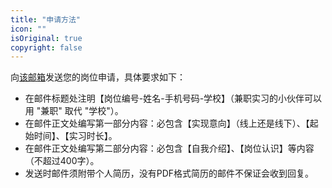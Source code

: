 ```yaml
---
title: "申请方法"
icon: ""
isOriginal: true
copyright: false
---
```


向[该邮箱](mailto:opensource-talents@bosc.ac.cn)发送您的岗位申请，具体要求如下：

- 在邮件标题处注明【岗位编号-姓名-手机号码-学校】（兼职实习的小伙伴可以用 "兼职" 取代 "学校"）。
- 在邮件正文处编写第一部分内容：必包含【实现意向】（线上还是线下）、【起始时间】、【实习时长】。
- 在邮件正文处编写第二部分内容：必包含【自我介绍】、【岗位认识】等内容（不超过400字）。
- 发送时邮件须附带个人简历，没有PDF格式简历的邮件不保证会收到回复。
